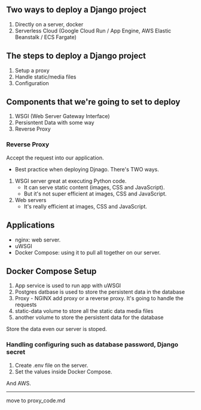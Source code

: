## Two ways to deploy a Django project
1. Directly on a server, docker
2. Serverless Cloud (Google Cloud Run / App Engine, AWS Elastic Beanstalk / ECS Fargate)

## The steps to deploy a Django project
1. Setup a proxy
2. Handle static/media files
3. Configuration

## Components that we're going to set to deploy
1. WSGI (Web Server Gateway Interface)
2. Persisntent Data with some way
3. Reverse Proxy

### Reverse Proxy
Accept the request into our application.

- Best practice when deploying Djnago. There's TWO ways.
1. WSGI server great at executing Python code.
    - It can serve static content (images, CSS and JavaScript).
    - But it's not super efficient at images, CSS and JavaScript.
2. Web servers
    - It's really efficient at images, CSS and JavaScript.

## Applications
- nginx: web server.
- uWSGI
- Docker Compose: using it to pull all together on our server.

## Docker Compose Setup
1. App service
    is used to run app with uWSGI
2. Postgres datbase
    is used to store the persistent data in the database
3. Proxy - NGINX
    add proxy or a reverse proxy. It's going to handle the requests
4. static-data volume
    to store all the static data media files
5. another volume
    to store the persistent data for the database

Store the data even our server is stoped.

### Handling configuring such as database password, Django secret
1. Create .env file on the server.
2. Set the values inside Docker Compose.

And AWS.

---

move to proxy_code.md